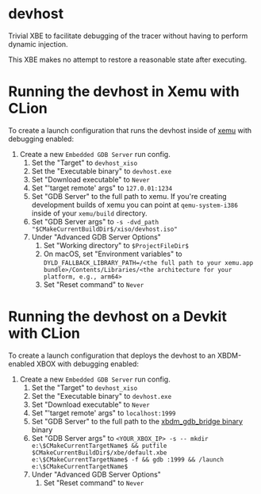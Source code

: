 # devhost

Trivial XBE to facilitate debugging of the tracer without having to perform
dynamic injection.

This XBE makes no attempt to restore a reasonable state after executing.

# Running the devhost in Xemu with CLion

To create a launch configuration that runs the devhost inside of
[xemu](xemu.app) with debugging enabled:

1) Create a new `Embedded GDB Server` run config.
    1) Set the "Target" to `devhost_xiso`
    2) Set the "Executable binary" to `devhost.exe`
    3) Set "Download executable" to `Never`
    4) Set "'target remote' args" to `127.0.01:1234`
    5) Set "GDB Server" to the full path to xemu. If you're creating development builds of xemu you can point
       at `qemu-system-i386` inside of your `xemu/build` directory.
    6) Set "GDB Server args" to `-s -dvd_path "$CMakeCurrentBuildDir$/xiso/devhost.iso"`
    7) Under "Advanced GDB Server Options"
        1) Set "Working directory" to `$ProjectFileDir$`
        2) On macOS, set "Environment variables"
           to `DYLD_FALLBACK_LIBRARY_PATH=/<the full path to your xemu.app bundle>/Contents/Libraries/<the architecture for your platform, e.g., arm64>`
        3) Set "Reset command" to `Never`

# Running the devhost on a Devkit with CLion

To create a launch configuration that deploys the devhost to an XBDM-enabled XBOX with debugging enabled:

1) Create a new `Embedded GDB Server` run config.
    1) Set the "Target" to `devhost_xiso`
    1) Set the "Executable binary" to `devhost.exe`
    1) Set "Download executable" to `Never`
    1) Set "'target remote' args" to `localhost:1999`
    1) Set "GDB Server" to the full path to the [xbdm_gdb_bridge binary](https://github.com/abaire/xbdm_gdb_bridge) binary
    1) Set "GDB Server args" to `<YOUR_XBOX_IP> -s -- mkdir e:\$CMakeCurrentTargetName$ && putfile $CMakeCurrentBuildDir$/xbe/default.xbe e:\$CMakeCurrentTargetName$ -f && gdb :1999 && /launch e:\$CMakeCurrentTargetName$`
    1) Under "Advanced GDB Server Options"
       1) Set "Reset command" to `Never`
